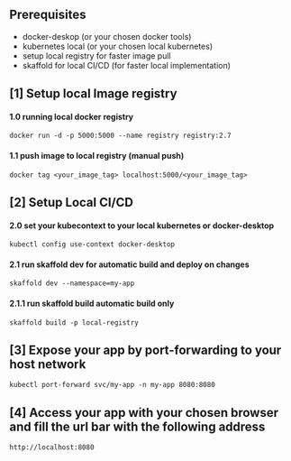 ## Prerequisites
- docker-deskop (or your chosen docker tools)
- kubernetes local (or your chosen local kubernetes)
- setup local registry for faster image pull
- skaffold for local CI/CD (for faster local implementation)

## [1] Setup local Image registry
#### 1.0 running local docker registry
`docker run -d -p 5000:5000 --name registry registry:2.7`

#### 1.1 push image to local registry (manual push)

`docker tag <your_image_tag> localhost:5000/<your_image_tag>`

## [2] Setup Local CI/CD

#### 2.0 set your kubecontext to your local kubernetes or docker-desktop
`kubectl config use-context docker-desktop`

#### 2.1 run skaffold dev for automatic build and deploy on changes
`skaffold dev --namespace=my-app`

#### 2.1.1 run skaffold build automatic build only

`skaffold build -p local-registry`


## [3] Expose your app by port-forwarding to your host network
`kubectl port-forward svc/my-app -n my-app 8080:8080`

## [4] Access your app with your chosen browser and fill the url bar with the following address
`http://localhost:8080`
